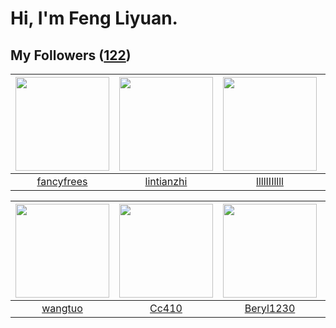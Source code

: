 # Hi, I'm Feng Liyuan.

## My Followers ([122](https://github.com/SunRunAway?tab=followers))

| <img src="https://avatars.githubusercontent.com/u/3293915?v=4" width="150" height="150" /> | <img src="https://avatars.githubusercontent.com/u/1457382?v=4" width="150" height="150" /> | <img src="https://avatars.githubusercontent.com/u/16208288?v=4" width="150" height="150" /> | <img src="https://avatars.githubusercontent.com/u/15918072?v=4" width="150" height="150" /> |
| :----------------------------------------------------------------------------------------: | :----------------------------------------------------------------------------------------: | :-----------------------------------------------------------------------------------------: | :-----------------------------------------------------------------------------------------: |
|                         [fancyfrees](https://github.com/fancyfrees)                        |                         [lintianzhi](https://github.com/lintianzhi)                        |                        [llllIIIllll](https://github.com/llllIIIllll)                        |                     [xzhangxian1008](https://github.com/xzhangxian1008)                     |

| <img src="https://avatars.githubusercontent.com/u/1171686?v=4" width="150" height="150" /> | <img src="https://avatars.githubusercontent.com/u/37112567?v=4" width="150" height="150" /> | <img src="https://avatars.githubusercontent.com/u/23115833?v=4" width="150" height="150" /> | <img src="https://avatars.githubusercontent.com/u/9254545?v=4" width="150" height="150" /> |
| :----------------------------------------------------------------------------------------: | :-----------------------------------------------------------------------------------------: | :-----------------------------------------------------------------------------------------: | :----------------------------------------------------------------------------------------: |
|                            [wangtuo](https://github.com/wangtuo)                           |                              [Cc410](https://github.com/Cc410)                              |                          [Beryl1230](https://github.com/Beryl1230)                          |                            [sunl888](https://github.com/sunl888)                           |